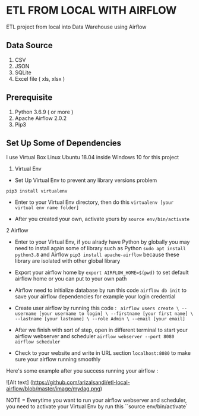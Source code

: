 # ETL FROM LOCAL WITH AIRFLOW

ETL project from local into Data Warehouse using Airflow

## Data Source
1. CSV
2. JSON
3. SQLite
4. Excel file ( xls, xlsx )

## Prerequisite
1. Python 3.6.9 ( or more )
2. Apache Airflow 2.0.2
3. Pip3

## Set Up Some of Dependencies
I use Virtual Box Linux Ubuntu 18.04 inside Windows 10 for this project

1. Virtual Env

- Set Up Virtual Env to prevent any library versions problem
 
`pip3 install virtualenv`

 - Enter to your Virtual Env directory, then do this `virtualenv [your virtual env name folder]`
 
 - After you created your own, activate yours by `source env/bin/activate`

 2 Airflow
 - Enter to your Virtual Env, if you alrady have Python by globally you may need to install again some of library such as Python `sudo apt install python3.8` and Airflow `pip3 install apache-airflow` because these library are isolated with other global library

 - Export your airflow home by `export AIRFLOW_HOME=$(pwd)` to set default airflow home or you can put to your own path
 
 - Airflow need to initialize database by run this code `airflow db init` to save your airflow dependencies for example your login credential

 - Create user airflow by running this code :
 `
 airflow users create \
 --username [your username to login] \
 --firstname [your first name] \
 --lastname [your lastname] \
 --role Admin \
 --email [your email]`
 
 - After we finish with sort of step, open in different terminal to start your airflow webserver and scheduler
 `airflow webserver --port 8080`
 `airflow scheduler`
 
 - Check to your website and write in URL section `localhost:8080` to make sure your airflow running smoothly
 
 Here's some example after you success running your airflow :

![Alt text] (https://github.com/arizalsandi/etl-local-airflow/blob/master/image/mydag.png)
 
 NOTE = Everytime you want to run your airflow webserver and scheduler, you need to activate your Virtual Env by run this ``source env/bin/activate`


    
